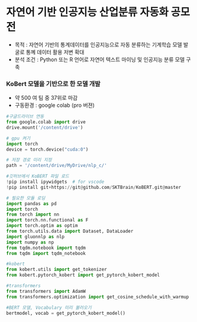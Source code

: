 # 자연어 기반 인공지능 산업분류 자동화 공모전
- 목적 : 자연어 기반의 통계데이터를 인공지능으로 자동 분류하는 기계학습 모델 발굴로 통꼐 데이터 활용 저변 확대
- 분석 조건 : Python 또는 R 언어로 자연어 텍스트 마이닝 및 인공지능 분류 모델 구축

### KoBert 모델을 기반으로 한 모델 개발 
- 약 500 여 팀 중 37위로 마감
- 구동환경 : google colab (pro 버젼)

```python
#구글드라이브 연동
from google.colab import drive
drive.mount('/content/drive')

# gpu 켜기
import torch
device = torch.device("cuda:0")

# 저장 경로 미리 지정
path = '/content/drive/MyDrive/nlp_c/'
```

```python
#깃허브에서 KoBERT 파일 로드
!pip install ipywidgets  # for vscode
!pip install git+https://git@github.com/SKTBrain/KoBERT.git@master

# 필요한 모듈 로딩
import pandas as pd
import torch
from torch import nn
import torch.nn.functional as F
import torch.optim as optim
from torch.utils.data import Dataset, DataLoader
import gluonnlp as nlp
import numpy as np
from tqdm.notebook import tqdm
from tqdm import tqdm_notebook

#kobert
from kobert.utils import get_tokenizer
from kobert.pytorch_kobert import get_pytorch_kobert_model

#transformers
from transformers import AdamW
from transformers.optimization import get_cosine_schedule_with_warmup
```

```python
#BERT 모델, Vocabulary 미리 불러오기
bertmodel, vocab = get_pytorch_kobert_model()
```



